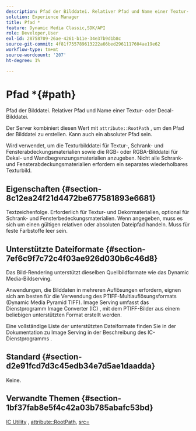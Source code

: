 ```yaml
---
description: Pfad der Bilddatei. Relativer Pfad und Name einer Textur- oder Decal-Bilddatei.
solution: Experience Manager
title: Pfad *
feature: Dynamic Media Classic,SDK/API
role: Developer,User
exl-id: 28758709-26ae-4261-b11e-34e37b9d1b8c
source-git-commit: 4f81f755789613222a66bed2961117604ae19e62
workflow-type: tm+mt
source-wordcount: '207'
ht-degree: 1%

---
```


# Pfad *{#path}

Pfad der Bilddatei. Relativer Pfad und Name einer Textur- oder Decal-Bilddatei.

Der Server kombiniert diesen Wert mit `attribute::RootPath` , um den Pfad der Bilddatei zu erstellen. Kann auch ein absoluter Pfad sein.

Wird verwendet, um die Texturbilddatei für Textur-, Schrank- und Fensterabdeckungsmaterialien sowie die RGB- oder RGBA-Bilddatei für Dekal- und Wandbegrenzungsmaterialien anzugeben. Nicht alle Schrank- und Fensterabdeckungsmaterialien erfordern ein separates wiederholbares Texturbild.

## Eigenschaften {#section-8c12ea24f21d4472be677581893e6681}

Textzeichenfolge. Erforderlich für Textur- und Dekormaterialien, optional für Schrank- und Fensterbedeckungsmaterialien. Wenn angegeben, muss es sich um einen gültigen relativen oder absoluten Dateipfad handeln. Muss für feste Farbstoffe leer sein.

## Unterstützte Dateiformate {#section-7ef6c9f7c72c4f03ae926d030b6c46d8}

Das Bild-Rendering unterstützt dieselben Quellbildformate wie das Dynamic Media-Bildserving.

Anwendungen, die Bilddaten in mehreren Auflösungen erfordern, eignen sich am besten für die Verwendung des PTIFF-Multiauflösungsformats (Dynamic Media Pyramid TIFF). Image Serving umfasst das Dienstprogramm Image Converter (IC) , mit dem PTIFF-Bilder aus einem beliebigen unterstützten Format erstellt werden.

Eine vollständige Liste der unterstützten Dateiformate finden Sie in der Dokumentation zu Image Serving in der Beschreibung des IC-Dienstprogramms .

## Standard {#section-d2e91fcd7d3c45edb34e7d5ae1daadda}

Keine.

## Verwandte Themen {#section-1bf37fab8e5f4c42a03b785abafc53bd}

[IC Utility](/help/aem-is-ir-api/is-api/is-utils/utilities/r-ic.md) , [attribute::RootPath](/help/aem-is-ir-api/ir-api/material-cat/image-rendering-api-ref/c-ir-material-catalog/c-ir-attributes-reference/r-ir-rootpath.md), [src=](/help/aem-is-ir-api/ir-api/http-protocol/image-rendering-api-ref/c-ir-http-protocol-ref/c-ir-http-protocol-command-reference/r-ir-src.md)
